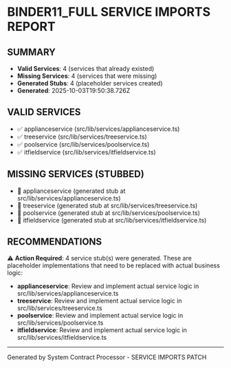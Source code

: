 # BINDER11_FULL SERVICE IMPORTS REPORT

## SUMMARY
- **Valid Services**: 4 (services that already existed)
- **Missing Services**: 4 (services that were missing)
- **Generated Stubs**: 4 (placeholder services created)
- **Generated**: 2025-10-03T19:50:38.726Z

## VALID SERVICES
- ✅ applianceservice (src/lib/services/applianceservice.ts)
- ✅ treeservice (src/lib/services/treeservice.ts)
- ✅ poolservice (src/lib/services/poolservice.ts)
- ✅ itfieldservice (src/lib/services/itfieldservice.ts)

## MISSING SERVICES (STUBBED)
- 📝 applianceservice (generated stub at src/lib/services/applianceservice.ts)
- 📝 treeservice (generated stub at src/lib/services/treeservice.ts)
- 📝 poolservice (generated stub at src/lib/services/poolservice.ts)
- 📝 itfieldservice (generated stub at src/lib/services/itfieldservice.ts)

## RECOMMENDATIONS

⚠️  **Action Required**: 4 service stub(s) were generated.
These are placeholder implementations that need to be replaced with actual business logic:

- **applianceservice**: Review and implement actual service logic in src/lib/services/applianceservice.ts
- **treeservice**: Review and implement actual service logic in src/lib/services/treeservice.ts
- **poolservice**: Review and implement actual service logic in src/lib/services/poolservice.ts
- **itfieldservice**: Review and implement actual service logic in src/lib/services/itfieldservice.ts


---
Generated by System Contract Processor - SERVICE IMPORTS PATCH
